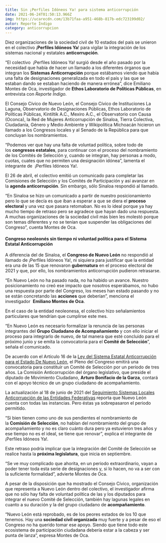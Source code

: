 ```yaml
---
title: Sin ¡Perfiles Idóneos Ya! para sistema anticorrupción
date: 2021-06-24T01:50:13.966Z
img: https://ucarecdn.com/13b71faa-a951-468b-817b-edc723199d02/
autor: Reporte Índigo
category: anticorrupcion
---
```

Diez organizaciones de la sociedad civil de 10 estados del país se unieron en el colectivo ¡**Perfiles Idóneos Ya**! para vigilar la integración de los sistemas nacional y estatales **anticorrupción**.

“El colectivo  ¡Perfiles Idóneos Ya! surgió desde el año pasado por la necesidad que había de hacer un llamado a los diferentes órganos que integran los **Sistemas Anticorrupción** porque estábamos viendo que había una falta de designaciones generalizada en todo el país y las que se estaban dando se estaban haciendo de manera errónea”, dice Emiliano Montes de Oca, investigador de **Ethos Laboratorio de Políticas Públicas**, en entrevista con *Reporte Índigo.*

El Consejo Cívico de Nuevo León, el Consejo Cívico de Instituciones La Laguna, Observatorio de Designaciones Públicas, Ethos Laboratorio de Políticas Públicas, Kintiltik A.C., Mexiro A.C., el Observatorio con Causa (Oconca), la Red de Mujeres Anticorrupción de Sinaloa, Tierra Colectiva, Ciudadanía, Género y Medio Ambiente y Wikipolítica Michoacán hicieron un llamado a los Congresos locales y al Senado de la República para que concluyan los nombramientos.

“Podemos ver que hay una falta de voluntad política, sobre todo de los **congresos estatales**, para continuar con el proceso del nombramiento de los Comités de Selección y, cuando se integran, hay personas a modo, cuotas, cuates que no permiten una designación idónea”, lamenta el integrante de  ¡Perfiles Idóneos Ya!.

El 26 de abril, el colectivo emitió un comunicado para completar las Comisiones de Selección y los Comités de Participación y así avanzar en la **agenda anticorrupción**. Sin embargo, sólo Sinaloa respondió al llamado.

“En Sinaloa se hizo un comunicado a partir de nuestro posicionamiento pero lo que se decía es que iban a esperar a que se diera el **proceso electoral** y una vez que pasara retomaban. No es lo ideal porque ya hay mucho tiempo de retraso pero se agradece que hayan dado una respuesta. A muchas organizaciones de la sociedad civil más bien les molestó porque son temas diferentes y no se tenían que suspender las obligaciones del Congreso”, cuenta Montes de Oca.

#### **Congreso neoleonés sin tiempo ni voluntad política para el Sistema Estatal Anticorrupción**

A diferencia del de Sinaloa, el **Congreso de Nuevo León** no respondió al llamado de ¡Perfiles Idóneos Ya!, ni siquiera para justificar que la entidad era una de las 15 que renovaron **gubernatura** en el proceso electoral de 2021 y que, por ello, los nombramientos anticorrupción pudieron retrasarse.

“En Nuevo León no ha pasado nada, no ha habido un avance. Nuestro posicionamiento no creó ese impacto que nosotros esperábamos, no hubo una respuesta por parte del Congreso, los meses han estado pasando y no se están concretando las **acciones** que deberían”, menciona el investigador  **Emiliano Montes de Oca**.

En el caso de la entidad neoleonesa, el colectivo hizo señalamientos particulares que tendrían que cumplirse este mes.

“En Nuevo León es necesario formalizar la renuncia de las personas integrantes del **Grupo Ciudadano de Acompañamiento** y con ello iniciar el proceso para integrarlo de nuevo, de tal manera que esté concluido para el próximo junio y se emita la convocatoria para el **Comité de Selección**”, señala el comunicado.

De acuerdo con el Artículo 16 de la [Ley del Sistema Estatal Anticorrupción para el Estado De Nuevo León](http://www.hcnl.gob.mx/trabajo_legislativo/leyes/leyes/ley_del_sistema_estatal_anticorrupcion_para_el_estado_de_nuevo_leon/), el Pleno del Congreso emitirá una convocatoria para constituir un Comité de Selección por un período de tres años. La Comisión Anticorrupción del órgano legislativo, que preside el diputado de Movimiento Ciudadano, **Arturo Bonifacio de la Garza**, contará con el apoyo técnico de un grupo ciudadano de acompañamiento.

La actualización al 18 de junio de 2021 del [Seguimiento Sistemas Locales Anticorrupción de las Entidades Federativas](https://sna.org.mx/wp-content/uploads/2021/06/Seguimiento_32SLA_18_06_21.pdf) reporta que Nuevo León cuenta con todas las instancias. Pero éstas ya sobrepasaron el periodo permitido.

“Si bien tienen como uno de sus pendientes el nombramiento de la **Comisión de Selección**, no hablan del nombramiento del grupo de acompañamiento y no es claro cuánto dura pero ya estuvieron tres años y ese tiempo no es el ideal, se tiene que renovar”, explica el integrante de ¡Perfiles Idóneos Ya!.

Este retraso podría implicar que la integración del Comité de Selección se realice hasta la **próxima legislatura**, que inicia en septiembre.

“Se ve muy complicado que ahorita, en un periodo extraordinario, vayan a poder tener toda esta serie de designaciones y, si lo hacen, no va a ser con la suficiente formalidad”, advierte Montes de Oca.

A pesar de la disposición que ha mostrado el Consejo Cívico, organización que representa a Nuevo León dentro del colectivo, el investigador afirma que no sólo hay falta de voluntad política de las y los diputados para integrar el nuevo Comité de Selección, también hay lagunas legales en cuanto a su duración y la del grupo ciudadano de **acompañamiento**.

“Nuevo León está reprobado, es de los peores estados de los 10 que tenemos. Hay una **sociedad civil organizada** muy fuerte y a pesar de eso el Congreso no ha querido tomar ese apoyo. Siendo que tiene todo este ecosistema de participación ciudadana debería estar a la cabeza y ser punta de lanza”, expresa Montes de Oca.